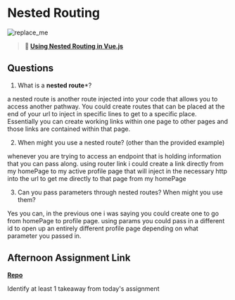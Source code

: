 # Nested Routing

![replace_me](https://codeworks.blob.core.windows.net/public/assets/img/illustrations/placeholder.svg)

> **📖 [Using Nested Routing in Vue.js](https://codeworksacademy.com/fs-student-guide/resources/wk6/04-Child-Routes)**

## Questions

1. What is a **nested route***?

a nested route is another route injected into your code that allows you to access another pathway. You could create routes that can be placed at the end of your url to inject in specific lines to get to a specific place. Essentially you can create working links within one page to other pages and those links are contained within that page. 

2. When might you use a nested route? (other than the provided example)

whenever you are trying to access an endpoint that is holding information that you can pass along. using router link i could create a link directly from my homePage to my active profile page that will inject in the necessary http into the url to get me directly to that page from my homePage

3. Can you pass parameters through nested routes? When might you use them?

Yes you can, in the previous one i was saying you could create one to go from homePage to profile page. using params you could pass in a different id to open up an entirely different profile page depending on what parameter you passed in. 
## Afternoon Assignment Link

**[Repo](https://github.com/IsaacDuff/Blogger)**

Identify at least 1 takeaway from today's assignment
